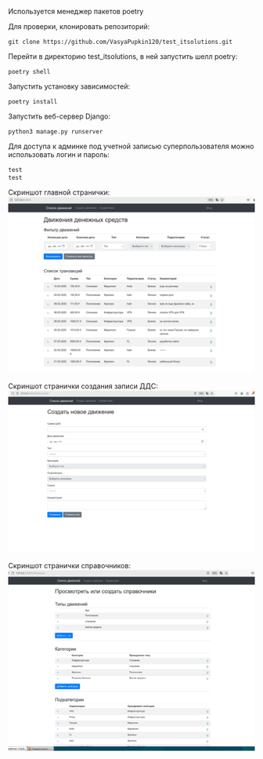 Используется менеджер пакетов poetry

Для проверки, клонировать репозиторий:

    git clone https://github.com/VasyaPupkin120/test_itsolutions.git

Перейти в директорию test_itsolutions, в ней запустить шелл poetry:

    poetry shell

Запустить установку зависимостей:

    poetry install

Запустить веб-сервер Django:

    python3 manage.py runserver

Для доступа к админке под учетной записью суперпользователя можно использовать логин и пароль:

    test
    test

Скриншот главной странички:
![Главная](screenshots/main.png)

Скриншот странички создания записи ДДС:
![Главная](screenshots/createflow.png)

Скриншот странички справочников:
![Главная](screenshots/refrences.png)
